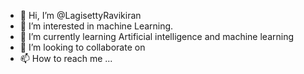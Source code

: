 - 👋 Hi, I’m @LagisettyRavikiran
- 👀 I’m interested in machine Learning. 
- 🌱 I’m currently learning Artificial intelligence and machine learning
- 💞️ I’m looking to collaborate on 
- 📫 How to reach me ...

<!---
LagisettyRavikiran/LagisettyRavikiran is a ✨ special ✨ repository because its `README.md` (this file) appears on your GitHub profile.
You can click the Preview link to take a look at your changes.
--->
